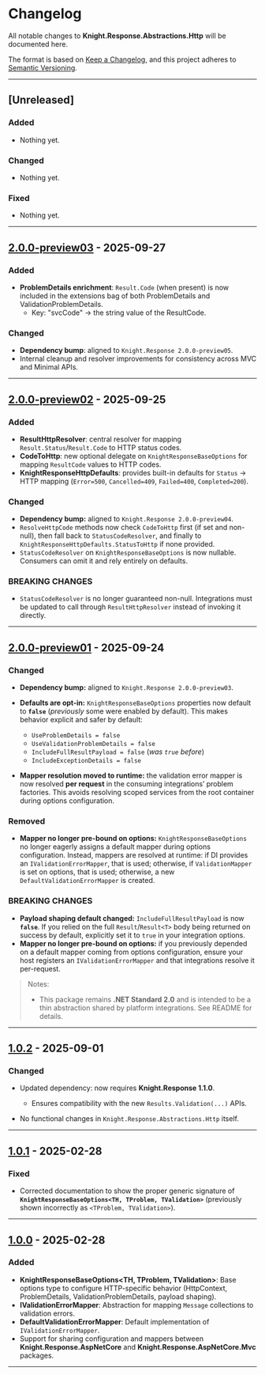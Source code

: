 # Changelog

All notable changes to **Knight.Response.Abstractions.Http** will be documented here.

The format is based on [Keep a Changelog](https://keepachangelog.com/en/1.0.0/), and this project adheres to [Semantic Versioning](https://semver.org/spec/v2.0.0.html).

---

## \[Unreleased]

### Added

* Nothing yet.

### Changed

* Nothing yet.

### Fixed

* Nothing yet.

---

## [2.0.0-preview03] - 2025-09-27

### Added
* **ProblemDetails enrichment**: `Result.Code` (when present) is now included in the extensions bag of both ProblemDetails and ValidationProblemDetails. 
  * Key: "svcCode" → the string value of the ResultCode.

### Changed
* **Dependency bump**: aligned to `Knight.Response 2.0.0-preview05`. 
* Internal cleanup and resolver improvements for consistency across MVC and Minimal APIs.

---

## [2.0.0-preview02] - 2025-09-25

### Added

* **ResultHttpResolver**: central resolver for mapping `Result.Status`/`Result.Code` to HTTP status codes.
* **CodeToHttp**: new optional delegate on `KnightResponseBaseOptions` for mapping `ResultCode` values to HTTP codes.
* **KnightResponseHttpDefaults**: provides built-in defaults for `Status` → HTTP mapping (`Error=500`, `Cancelled=409`, `Failed=400`, `Completed=200`).

### Changed

* **Dependency bump:** aligned to `Knight.Response 2.0.0-preview04`.
* `ResolveHttpCode` methods now check `CodeToHttp` first (if set and non-null), then fall back to `StatusCodeResolver`, and finally to `KnightResponseHttpDefaults.StatusToHttp` if none provided.
* `StatusCodeResolver` on `KnightResponseBaseOptions` is now nullable. Consumers can omit it and rely entirely on defaults.

### BREAKING CHANGES

* `StatusCodeResolver` is no longer guaranteed non-null. Integrations must be updated to call through `ResultHttpResolver` instead of invoking it directly.

---

## [2.0.0-preview01] - 2025-09-24

### Changed

* **Dependency bump:** aligned to `Knight.Response 2.0.0-preview03`.
* **Defaults are opt-in:** `KnightResponseBaseOptions` properties now default to **`false`** (*previously* some were enabled by default). This makes behavior explicit and safer by default:

    * `UseProblemDetails = false`
    * `UseValidationProblemDetails = false`
    * `IncludeFullResultPayload = false` (*was `true` before*)
    * `IncludeExceptionDetails = false`
* **Mapper resolution moved to runtime:** the validation error mapper is now resolved **per request** in the consuming integrations’ problem factories. This avoids resolving scoped services from the root container during options configuration.

### Removed

* **Mapper no longer pre-bound on options:** `KnightResponseBaseOptions` no longer eagerly assigns a default mapper during options configuration. Instead, mappers are resolved at runtime: if DI provides an `IValidationErrorMapper`, that is used; otherwise, if `ValidationMapper` is set on options, that is used; otherwise, a new `DefaultValidationErrorMapper` is created.

### BREAKING CHANGES

* **Payload shaping default changed:** `IncludeFullResultPayload` is now **`false`**. If you relied on the full `Result`/`Result<T>` body being returned on success by default, explicitly set it to `true` in your integration options.
* **Mapper no longer pre-bound on options:** if you previously depended on a default mapper coming from options configuration, ensure your host registers an `IValidationErrorMapper` and that integrations resolve it per-request.

> Notes:
>
> * This package remains **.NET Standard 2.0** and is intended to be a thin abstraction shared by platform integrations. See README for details.

---

## [1.0.2] - 2025-09-01

### Changed

* Updated dependency: now requires **Knight.Response 1.1.0**.

    * Ensures compatibility with the new `Results.Validation(...)` APIs.
* No functional changes in `Knight.Response.Abstractions.Http` itself.

---

## [1.0.1] - 2025-02-28

### Fixed

* Corrected documentation to show the proper generic signature of
  **`KnightResponseBaseOptions<TH, TProblem, TValidation>`**
  (previously shown incorrectly as `<TProblem, TValidation>`).

---

## [1.0.0] - 2025-02-28

### Added

* **KnightResponseBaseOptions<TH, TProblem, TValidation>**: Base options type to configure HTTP-specific behavior (HttpContext, ProblemDetails, ValidationProblemDetails, payload shaping).
* **IValidationErrorMapper**: Abstraction for mapping `Message` collections to validation errors.
* **DefaultValidationErrorMapper**: Default implementation of `IValidationErrorMapper`.
* Support for sharing configuration and mappers between **Knight.Response.AspNetCore** and **Knight.Response.AspNetCore.Mvc** packages.

---

[1.0.0]: https://github.com/KnightBadaru/Knight.Response/releases/tag/abstractions-http-v1.0.0
[1.0.1]: https://github.com/KnightBadaru/Knight.Response/releases/tag/abstractions-http-v1.0.1
[1.0.2]: https://github.com/KnightBadaru/Knight.Response/releases/tag/abstractions-http-v1.0.2
[2.0.0-preview01]: https://github.com/KnightBadaru/Knight.Response/releases/tag/abstractions-http-v2.0.0-preview01
[2.0.0-preview02]: https://github.com/KnightBadaru/Knight.Response/releases/tag/abstractions-http-v2.0.0-preview02
[2.0.0-preview03]: https://github.com/KnightBadaru/Knight.Response/releases/tag/abstractions-http-v2.0.0-preview03
